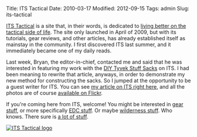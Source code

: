 Title: ITS Tactical
Date: 2010-03-17
Modified: 2012-09-15
Tags: admin
Slug: its-tactical

<a href="http://www.itstactical.com/">ITS Tactical</a> is a site that, in their words, is dedicated to <a href="http://www.itstactical.com/about/">living better on the tactical side of life</a>. The site only launched in April of 2009, but with its tutorials, gear reviews, and other articles, has already established itself as mainstay in the community. I first discovered ITS last summer, and it immediately became one of my daily reads.

Last week, Bryan, the editor-in-chief, contacted me and said that he was interested in featuring my work with the <a href="http://pig-monkey.com/2009/06/22/diy-tyvek-stuff-sack/">DIY Tyvek Stuff Sacks</a> on ITS. I had been meaning to rewrite that article, anyways, in order to demonstrate my new method for constructing the sacks. So I jumped at the opportunity to be a guest writer for ITS. You can see <a href="http://www.itstactical.com/gear/diy-tyvek-stuff-sacks/">my article on ITS right here</a>, and all the photos are of course <a href="http://www.flickr.com/photos/pigmonkey/sets/72157620193065231/">available on Flickr</a>.

If you're coming here from ITS, welcome! You might be interested in <a href="http://pig-monkey.com/tag/gear/">gear stuff</a>, or more specifically <a href="http://pig-monkey.com/tag/edc/">EDC stuff</a>. Or maybe <a href="http://pig-monkey.com/tag/wilderness/">wilderness stuff</a>. Who knows. There sure is <a href="http://pig-monkey.com/what/#archives">a lot of stuff</a>.

<a href="http://www.itstactical.com"><img class="thumb" src="http://farm3.static.flickr.com/2776/4426271074_7a12e3f6e1_m_d.jpg" alt="ITS Tactical logo" /></a>
